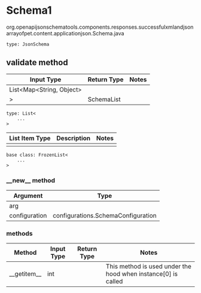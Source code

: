 # Schema1
org.openapijsonschematools.components.responses.successfulxmlandjsonarrayofpet.content.applicationjson.Schema.java
```
type: JsonSchema
```

## validate method
| Input Type | Return Type | Notes |
| ---------- | ----------- | ----- |
| List<Map<String, Object>
> | SchemaList | |

```
type: List<
    ...
>
```
List Item Type | Description | Notes
-------------------- | ------------- | -------------
 |  |

```
base class: FrozenList<
    ...
>
```
### &lowbar;&lowbar;new&lowbar;&lowbar; method
Argument | Type
-------- | ------
arg      | 
configuration | configurations.SchemaConfiguration

### methods
Method | Input Type | Return Type | Notes
------ | ---------- | ----------- | ------
&lowbar;&lowbar;getitem&lowbar;&lowbar; | int |  | This method is used under the hood when instance[0] is called
